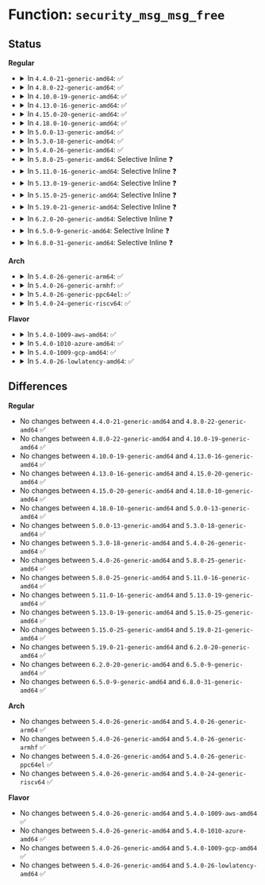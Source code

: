 # Function: <code>security_msg_msg_free</code>

## Status
<b>Regular</b>
<ul>
<li>
<details>
<summary>In <code>4.4.0-21-generic-amd64</code>: ✅</summary>

```c
void security_msg_msg_free(struct msg_msg * msg)
```

```json
{
  "name": "security_msg_msg_free",
  "collision_type": "Unique Global",
  "inline_type": "No",
  "funcs": [
    {
      "addr": 18446744071582247504,
      "name": "security_msg_msg_free",
      "external": true,
      "loc": "security/security.c:1037",
      "file": "security/security.c",
      "inline": "seen, unknown",
      "caller_inline": [],
      "caller_func": [
        "ipc/msgutil.c:free_msg"
      ]
    }
  ],
  "symbols": [
    {
      "addr": 18446744071582247504,
      "name": "security_msg_msg_free",
      "section": ".text",
      "bind": "STB_GLOBAL",
      "size": 54
    }
  ]
}
```
</details>
</li>
<li>
<details>
<summary>In <code>4.8.0-22-generic-amd64</code>: ✅</summary>

```c
void security_msg_msg_free(struct msg_msg * msg)
```

```json
{
  "name": "security_msg_msg_free",
  "collision_type": "Unique Global",
  "inline_type": "No",
  "funcs": [
    {
      "addr": 18446744071582466160,
      "name": "security_msg_msg_free",
      "external": true,
      "loc": "security/security.c:1061",
      "file": "security/security.c",
      "inline": "seen, unknown",
      "caller_inline": [],
      "caller_func": [
        "ipc/msgutil.c:free_msg"
      ]
    }
  ],
  "symbols": [
    {
      "addr": 18446744071582466160,
      "name": "security_msg_msg_free",
      "section": ".text",
      "bind": "STB_GLOBAL",
      "size": 54
    }
  ]
}
```
</details>
</li>
<li>
<details>
<summary>In <code>4.10.0-19-generic-amd64</code>: ✅</summary>

```c
void security_msg_msg_free(struct msg_msg * msg)
```

```json
{
  "name": "security_msg_msg_free",
  "collision_type": "Unique Global",
  "inline_type": "No",
  "funcs": [
    {
      "addr": 18446744071582558624,
      "name": "security_msg_msg_free",
      "external": true,
      "loc": "security/security.c:1082",
      "file": "security/security.c",
      "inline": "seen, unknown",
      "caller_inline": [],
      "caller_func": [
        "ipc/msgutil.c:free_msg"
      ]
    }
  ],
  "symbols": [
    {
      "addr": 18446744071582558624,
      "name": "security_msg_msg_free",
      "section": ".text",
      "bind": "STB_GLOBAL",
      "size": 54
    }
  ]
}
```
</details>
</li>
<li>
<details>
<summary>In <code>4.13.0-16-generic-amd64</code>: ✅</summary>

```c
void security_msg_msg_free(struct msg_msg * msg)
```

```json
{
  "name": "security_msg_msg_free",
  "collision_type": "Unique Global",
  "inline_type": "No",
  "funcs": [
    {
      "addr": 18446744071582646272,
      "name": "security_msg_msg_free",
      "external": true,
      "loc": "security/security.c:1804",
      "file": "security/security.c",
      "inline": "seen, unknown",
      "caller_inline": [],
      "caller_func": [
        "ipc/msgutil.c:free_msg"
      ]
    }
  ],
  "symbols": [
    {
      "addr": 18446744071582646272,
      "name": "security_msg_msg_free",
      "section": ".text",
      "bind": "STB_GLOBAL",
      "size": 73
    }
  ]
}
```
</details>
</li>
<li>
<details>
<summary>In <code>4.15.0-20-generic-amd64</code>: ✅</summary>

```c
void security_msg_msg_free(struct msg_msg * msg)
```

```json
{
  "name": "security_msg_msg_free",
  "collision_type": "Unique Global",
  "inline_type": "No",
  "funcs": [
    {
      "addr": 18446744071582800880,
      "name": "security_msg_msg_free",
      "external": true,
      "loc": "security/security.c:1769",
      "file": "security/security.c",
      "inline": "seen, unknown",
      "caller_inline": [],
      "caller_func": [
        "ipc/msgutil.c:free_msg",
        "security/security.c:security_msg_msg_alloc"
      ]
    }
  ],
  "symbols": [
    {
      "addr": 18446744071582800880,
      "name": "security_msg_msg_free",
      "section": ".text",
      "bind": "STB_GLOBAL",
      "size": 79
    }
  ]
}
```
</details>
</li>
<li>
<details>
<summary>In <code>4.18.0-10-generic-amd64</code>: ✅</summary>

```c
void security_msg_msg_free(struct msg_msg * msg)
```

```json
{
  "name": "security_msg_msg_free",
  "collision_type": "Unique Global",
  "inline_type": "No",
  "funcs": [
    {
      "addr": 18446744071582997152,
      "name": "security_msg_msg_free",
      "external": true,
      "loc": "security/security.c:1186",
      "file": "security/security.c",
      "inline": "seen, unknown",
      "caller_inline": [],
      "caller_func": [
        "ipc/msgutil.c:free_msg"
      ]
    }
  ],
  "symbols": [
    {
      "addr": 18446744071582997152,
      "name": "security_msg_msg_free",
      "section": ".text",
      "bind": "STB_GLOBAL",
      "size": 52
    }
  ]
}
```
</details>
</li>
<li>
<details>
<summary>In <code>5.0.0-13-generic-amd64</code>: ✅</summary>

```c
void security_msg_msg_free(struct msg_msg * msg)
```

```json
{
  "name": "security_msg_msg_free",
  "collision_type": "Unique Global",
  "inline_type": "No",
  "funcs": [
    {
      "addr": 18446744071583109264,
      "name": "security_msg_msg_free",
      "external": true,
      "loc": "security/security.c:1801",
      "file": "security/security.c",
      "inline": "seen, unknown",
      "caller_inline": [],
      "caller_func": [
        "ipc/msgutil.c:free_msg",
        "security/security.c:security_msg_msg_alloc"
      ]
    }
  ],
  "symbols": [
    {
      "addr": 18446744071583109264,
      "name": "security_msg_msg_free",
      "section": ".text",
      "bind": "STB_GLOBAL",
      "size": 71
    }
  ]
}
```
</details>
</li>
<li>
<details>
<summary>In <code>5.3.0-18-generic-amd64</code>: ✅</summary>

```c
void security_msg_msg_free(struct msg_msg * msg)
```

```json
{
  "name": "security_msg_msg_free",
  "collision_type": "Unique Global",
  "inline_type": "No",
  "funcs": [
    {
      "addr": 18446744071583295712,
      "name": "security_msg_msg_free",
      "external": true,
      "loc": "security/security.c:1820",
      "file": "security/security.c",
      "inline": "seen, unknown",
      "caller_inline": [],
      "caller_func": [
        "ipc/msgutil.c:free_msg",
        "security/security.c:security_msg_msg_alloc"
      ]
    }
  ],
  "symbols": [
    {
      "addr": 18446744071583295712,
      "name": "security_msg_msg_free",
      "section": ".text",
      "bind": "STB_GLOBAL",
      "size": 73
    }
  ]
}
```
</details>
</li>
<li>
<details>
<summary>In <code>5.4.0-26-generic-amd64</code>: ✅</summary>

```c
void security_msg_msg_free(struct msg_msg * msg)
```

```json
{
  "name": "security_msg_msg_free",
  "collision_type": "Unique Global",
  "inline_type": "No",
  "funcs": [
    {
      "addr": 18446744071583400656,
      "name": "security_msg_msg_free",
      "external": true,
      "loc": "security/security.c:1859",
      "file": "security/security.c",
      "inline": "seen, unknown",
      "caller_inline": [],
      "caller_func": [
        "ipc/msgutil.c:free_msg",
        "security/security.c:security_msg_msg_alloc"
      ]
    }
  ],
  "symbols": [
    {
      "addr": 18446744071583400656,
      "name": "security_msg_msg_free",
      "section": ".text",
      "bind": "STB_GLOBAL",
      "size": 71
    }
  ]
}
```
</details>
</li>
<li>
<details>
<summary>In <code>5.8.0-25-generic-amd64</code>: Selective Inline ❓</summary>

```c
void security_msg_msg_free(struct msg_msg * msg)
```

```json
{
  "name": "security_msg_msg_free",
  "collision_type": "Unique Global",
  "inline_type": "Selective",
  "funcs": [
    {
      "addr": 18446744071583740399,
      "name": "security_msg_msg_free",
      "external": true,
      "loc": "security/security.c:2061",
      "file": "security/security.c",
      "inline": "not declared, inlined",
      "caller_inline": [
        "security/security.c:security_msg_msg_alloc"
      ],
      "caller_func": [
        "ipc/msgutil.c:load_msg",
        "ipc/msgutil.c:alloc_msg"
      ]
    }
  ],
  "symbols": [
    {
      "addr": 18446744071583740464,
      "name": "security_msg_msg_free",
      "section": ".text",
      "bind": "STB_GLOBAL",
      "size": 71
    }
  ]
}
```
</details>
</li>
<li>
<details>
<summary>In <code>5.11.0-16-generic-amd64</code>: Selective Inline ❓</summary>

```c
void security_msg_msg_free(struct msg_msg * msg)
```

```json
{
  "name": "security_msg_msg_free",
  "collision_type": "Unique Global",
  "inline_type": "Selective",
  "funcs": [
    {
      "addr": 18446744071583860719,
      "name": "security_msg_msg_free",
      "external": true,
      "loc": "security/security.c:2078",
      "file": "security/security.c",
      "inline": "not declared, inlined",
      "caller_inline": [
        "security/security.c:security_msg_msg_alloc"
      ],
      "caller_func": [
        "ipc/msgutil.c:load_msg",
        "ipc/msgutil.c:alloc_msg"
      ]
    }
  ],
  "symbols": [
    {
      "addr": 18446744071583860784,
      "name": "security_msg_msg_free",
      "section": ".text",
      "bind": "STB_GLOBAL",
      "size": 71
    }
  ]
}
```
</details>
</li>
<li>
<details>
<summary>In <code>5.13.0-19-generic-amd64</code>: Selective Inline ❓</summary>

```c
void security_msg_msg_free(struct msg_msg * msg)
```

```json
{
  "name": "security_msg_msg_free",
  "collision_type": "Unique Global",
  "inline_type": "Selective",
  "funcs": [
    {
      "addr": 18446744071583886895,
      "name": "security_msg_msg_free",
      "external": true,
      "loc": "security/security.c:2141",
      "file": "security/security.c",
      "inline": "not declared, inlined",
      "caller_inline": [
        "security/security.c:security_msg_msg_alloc"
      ],
      "caller_func": [
        "ipc/msgutil.c:load_msg",
        "ipc/msgutil.c:alloc_msg"
      ]
    }
  ],
  "symbols": [
    {
      "addr": 18446744071583886960,
      "name": "security_msg_msg_free",
      "section": ".text",
      "bind": "STB_GLOBAL",
      "size": 71
    }
  ]
}
```
</details>
</li>
<li>
<details>
<summary>In <code>5.15.0-25-generic-amd64</code>: Selective Inline ❓</summary>

```c
void security_msg_msg_free(struct msg_msg * msg)
```

```json
{
  "name": "security_msg_msg_free",
  "collision_type": "Unique Global",
  "inline_type": "Selective",
  "funcs": [
    {
      "addr": 18446744071584250607,
      "name": "security_msg_msg_free",
      "external": true,
      "loc": "security/security.c:2149",
      "file": "security/security.c",
      "inline": "not declared, inlined",
      "caller_inline": [
        "security/security.c:security_msg_msg_alloc"
      ],
      "caller_func": [
        "ipc/msgutil.c:load_msg",
        "ipc/msgutil.c:alloc_msg"
      ]
    }
  ],
  "symbols": [
    {
      "addr": 18446744071584250672,
      "name": "security_msg_msg_free",
      "section": ".text",
      "bind": "STB_GLOBAL",
      "size": 71
    }
  ]
}
```
</details>
</li>
<li>
<details>
<summary>In <code>5.19.0-21-generic-amd64</code>: Selective Inline ❓</summary>

```c
void security_msg_msg_free(struct msg_msg * msg)
```

```json
{
  "name": "security_msg_msg_free",
  "collision_type": "Unique Global",
  "inline_type": "Selective",
  "funcs": [
    {
      "addr": 18446744071584860755,
      "name": "security_msg_msg_free",
      "external": true,
      "loc": "security/security.c:2160",
      "file": "security/security.c",
      "inline": "not declared, inlined",
      "caller_inline": [
        "security/security.c:security_msg_msg_alloc"
      ],
      "caller_func": [
        "ipc/msgutil.c:load_msg",
        "ipc/msgutil.c:alloc_msg"
      ]
    }
  ],
  "symbols": [
    {
      "addr": 18446744071584860880,
      "name": "security_msg_msg_free",
      "section": ".text",
      "bind": "STB_GLOBAL",
      "size": 79
    }
  ]
}
```
</details>
</li>
<li>
<details>
<summary>In <code>6.2.0-20-generic-amd64</code>: Selective Inline ❓</summary>

```c
void security_msg_msg_free(struct msg_msg * msg)
```

```json
{
  "name": "security_msg_msg_free",
  "collision_type": "Unique Global",
  "inline_type": "Selective",
  "funcs": [
    {
      "addr": 18446744071585565907,
      "name": "security_msg_msg_free",
      "external": true,
      "loc": "security/security.c:2236",
      "file": "security/security.c",
      "inline": "not declared, inlined",
      "caller_inline": [
        "security/security.c:security_msg_msg_alloc"
      ],
      "caller_func": [
        "ipc/msgutil.c:load_msg",
        "ipc/msgutil.c:alloc_msg"
      ]
    }
  ],
  "symbols": [
    {
      "addr": 18446744071585566048,
      "name": "security_msg_msg_free",
      "section": ".text",
      "bind": "STB_GLOBAL",
      "size": 79
    }
  ]
}
```
</details>
</li>
<li>
<details>
<summary>In <code>6.5.0-9-generic-amd64</code>: Selective Inline ❓</summary>

```c
void security_msg_msg_free(struct msg_msg * msg)
```

```json
{
  "name": "security_msg_msg_free",
  "collision_type": "Unique Global",
  "inline_type": "Selective",
  "funcs": [
    {
      "addr": 18446744071585796819,
      "name": "security_msg_msg_free",
      "external": true,
      "loc": "security/security.c:3703",
      "file": "security/security.c",
      "inline": "not declared, inlined",
      "caller_inline": [
        "security/security.c:security_msg_msg_alloc"
      ],
      "caller_func": [
        "ipc/msgutil.c:load_msg",
        "ipc/msgutil.c:alloc_msg"
      ]
    }
  ],
  "symbols": [
    {
      "addr": 18446744071585796960,
      "name": "security_msg_msg_free",
      "section": ".text",
      "bind": "STB_GLOBAL",
      "size": 79
    }
  ]
}
```
</details>
</li>
<li>
<details>
<summary>In <code>6.8.0-31-generic-amd64</code>: Selective Inline ❓</summary>

```c
void security_msg_msg_free(struct msg_msg * msg)
```

```json
{
  "name": "security_msg_msg_free",
  "collision_type": "Unique Global",
  "inline_type": "Selective",
  "funcs": [
    {
      "addr": 18446744071586044755,
      "name": "security_msg_msg_free",
      "external": true,
      "loc": "security/security.c:3732",
      "file": "security/security.c",
      "inline": "not declared, inlined",
      "caller_inline": [
        "security/security.c:security_msg_msg_alloc"
      ],
      "caller_func": [
        "ipc/msgutil.c:load_msg",
        "ipc/msgutil.c:alloc_msg"
      ]
    }
  ],
  "symbols": [
    {
      "addr": 18446744071586044896,
      "name": "security_msg_msg_free",
      "section": ".text",
      "bind": "STB_GLOBAL",
      "size": 79
    }
  ]
}
```
</details>
</li>
</ul>
<b>Arch</b>
<ul>
<li>
<details>
<summary>In <code>5.4.0-26-generic-arm64</code>: ✅</summary>

```c
void security_msg_msg_free(struct msg_msg * msg)
```

```json
{
  "name": "security_msg_msg_free",
  "collision_type": "Unique Global",
  "inline_type": "No",
  "funcs": [
    {
      "addr": 18446603336495153448,
      "name": "security_msg_msg_free",
      "external": true,
      "loc": "security/security.c:1859",
      "file": "security/security.c",
      "inline": "seen, unknown",
      "caller_inline": [],
      "caller_func": [
        "ipc/msgutil.c:free_msg",
        "security/security.c:security_msg_msg_alloc"
      ]
    }
  ],
  "symbols": [
    {
      "addr": 18446603336495153448,
      "name": "security_msg_msg_free",
      "section": ".text",
      "bind": "STB_GLOBAL",
      "size": 84
    }
  ]
}
```
</details>
</li>
<li>
<details>
<summary>In <code>5.4.0-26-generic-armhf</code>: ✅</summary>

```c
void security_msg_msg_free(struct msg_msg * msg)
```

```json
{
  "name": "security_msg_msg_free",
  "collision_type": "Unique Global",
  "inline_type": "No",
  "funcs": [
    {
      "addr": 3228540988,
      "name": "security_msg_msg_free",
      "external": true,
      "loc": "security/security.c:1859",
      "file": "security/security.c",
      "inline": "seen, unknown",
      "caller_inline": [],
      "caller_func": [
        "ipc/msgutil.c:free_msg",
        "security/security.c:security_msg_msg_alloc"
      ]
    }
  ],
  "symbols": [
    {
      "addr": 3228540988,
      "name": "security_msg_msg_free",
      "section": ".text",
      "bind": "STB_GLOBAL",
      "size": 88
    }
  ]
}
```
</details>
</li>
<li>
<details>
<summary>In <code>5.4.0-26-generic-ppc64el</code>: ✅</summary>

```c
void security_msg_msg_free(struct msg_msg * msg)
```

```json
{
  "name": "security_msg_msg_free",
  "collision_type": "Unique Global",
  "inline_type": "No",
  "funcs": [
    {
      "addr": 13835058055289080704,
      "name": "security_msg_msg_free",
      "external": true,
      "loc": "security/security.c:1859",
      "file": "security/security.c",
      "inline": "seen, unknown",
      "caller_inline": [],
      "caller_func": [
        "ipc/msgutil.c:free_msg",
        "security/security.c:security_msg_msg_alloc"
      ]
    }
  ],
  "symbols": [
    {
      "addr": 13835058055289080704,
      "name": "security_msg_msg_free",
      "section": ".text",
      "bind": "STB_GLOBAL",
      "size": 140
    }
  ]
}
```
</details>
</li>
<li>
<details>
<summary>In <code>5.4.0-24-generic-riscv64</code>: ✅</summary>

```c
void security_msg_msg_free(struct msg_msg * msg)
```

```json
{
  "name": "security_msg_msg_free",
  "collision_type": "Unique Global",
  "inline_type": "No",
  "funcs": [
    {
      "addr": 18446743936274400122,
      "name": "security_msg_msg_free",
      "external": true,
      "loc": "security/security.c:1859",
      "file": "security/security.c",
      "inline": "seen, unknown",
      "caller_inline": [],
      "caller_func": [
        "ipc/msgutil.c:free_msg",
        "security/security.c:security_msg_msg_alloc"
      ]
    }
  ],
  "symbols": [
    {
      "addr": 18446743936274400122,
      "name": "security_msg_msg_free",
      "section": ".text",
      "bind": "STB_GLOBAL",
      "size": 72
    }
  ]
}
```
</details>
</li>
</ul>
<b>Flavor</b>
<ul>
<li>
<details>
<summary>In <code>5.4.0-1009-aws-amd64</code>: ✅</summary>

```c
void security_msg_msg_free(struct msg_msg * msg)
```

```json
{
  "name": "security_msg_msg_free",
  "collision_type": "Unique Global",
  "inline_type": "No",
  "funcs": [
    {
      "addr": 18446744071583369392,
      "name": "security_msg_msg_free",
      "external": true,
      "loc": "security/security.c:1859",
      "file": "security/security.c",
      "inline": "seen, unknown",
      "caller_inline": [],
      "caller_func": [
        "ipc/msgutil.c:free_msg",
        "security/security.c:security_msg_msg_alloc"
      ]
    }
  ],
  "symbols": [
    {
      "addr": 18446744071583369392,
      "name": "security_msg_msg_free",
      "section": ".text",
      "bind": "STB_GLOBAL",
      "size": 71
    }
  ]
}
```
</details>
</li>
<li>
<details>
<summary>In <code>5.4.0-1010-azure-amd64</code>: ✅</summary>

```c
void security_msg_msg_free(struct msg_msg * msg)
```

```json
{
  "name": "security_msg_msg_free",
  "collision_type": "Unique Global",
  "inline_type": "No",
  "funcs": [
    {
      "addr": 18446744071583306496,
      "name": "security_msg_msg_free",
      "external": true,
      "loc": "security/security.c:1859",
      "file": "security/security.c",
      "inline": "seen, unknown",
      "caller_inline": [],
      "caller_func": [
        "ipc/msgutil.c:free_msg",
        "security/security.c:security_msg_msg_alloc"
      ]
    }
  ],
  "symbols": [
    {
      "addr": 18446744071583306496,
      "name": "security_msg_msg_free",
      "section": ".text",
      "bind": "STB_GLOBAL",
      "size": 71
    }
  ]
}
```
</details>
</li>
<li>
<details>
<summary>In <code>5.4.0-1009-gcp-amd64</code>: ✅</summary>

```c
void security_msg_msg_free(struct msg_msg * msg)
```

```json
{
  "name": "security_msg_msg_free",
  "collision_type": "Unique Global",
  "inline_type": "No",
  "funcs": [
    {
      "addr": 18446744071583353168,
      "name": "security_msg_msg_free",
      "external": true,
      "loc": "security/security.c:1859",
      "file": "security/security.c",
      "inline": "seen, unknown",
      "caller_inline": [],
      "caller_func": [
        "ipc/msgutil.c:free_msg",
        "security/security.c:security_msg_msg_alloc"
      ]
    }
  ],
  "symbols": [
    {
      "addr": 18446744071583353168,
      "name": "security_msg_msg_free",
      "section": ".text",
      "bind": "STB_GLOBAL",
      "size": 71
    }
  ]
}
```
</details>
</li>
<li>
<details>
<summary>In <code>5.4.0-26-lowlatency-amd64</code>: ✅</summary>

```c
void security_msg_msg_free(struct msg_msg * msg)
```

```json
{
  "name": "security_msg_msg_free",
  "collision_type": "Unique Global",
  "inline_type": "No",
  "funcs": [
    {
      "addr": 18446744071583448352,
      "name": "security_msg_msg_free",
      "external": true,
      "loc": "security/security.c:1859",
      "file": "security/security.c",
      "inline": "seen, unknown",
      "caller_inline": [],
      "caller_func": [
        "ipc/msgutil.c:free_msg",
        "security/security.c:security_msg_msg_alloc"
      ]
    }
  ],
  "symbols": [
    {
      "addr": 18446744071583448352,
      "name": "security_msg_msg_free",
      "section": ".text",
      "bind": "STB_GLOBAL",
      "size": 71
    }
  ]
}
```
</details>
</li>
</ul>

## Differences
<b>Regular</b>
<ul>
<li>
No changes between <code>4.4.0-21-generic-amd64</code> and <code>4.8.0-22-generic-amd64</code> ✅
</li>
<li>
No changes between <code>4.8.0-22-generic-amd64</code> and <code>4.10.0-19-generic-amd64</code> ✅
</li>
<li>
No changes between <code>4.10.0-19-generic-amd64</code> and <code>4.13.0-16-generic-amd64</code> ✅
</li>
<li>
No changes between <code>4.13.0-16-generic-amd64</code> and <code>4.15.0-20-generic-amd64</code> ✅
</li>
<li>
No changes between <code>4.15.0-20-generic-amd64</code> and <code>4.18.0-10-generic-amd64</code> ✅
</li>
<li>
No changes between <code>4.18.0-10-generic-amd64</code> and <code>5.0.0-13-generic-amd64</code> ✅
</li>
<li>
No changes between <code>5.0.0-13-generic-amd64</code> and <code>5.3.0-18-generic-amd64</code> ✅
</li>
<li>
No changes between <code>5.3.0-18-generic-amd64</code> and <code>5.4.0-26-generic-amd64</code> ✅
</li>
<li>
No changes between <code>5.4.0-26-generic-amd64</code> and <code>5.8.0-25-generic-amd64</code> ✅
</li>
<li>
No changes between <code>5.8.0-25-generic-amd64</code> and <code>5.11.0-16-generic-amd64</code> ✅
</li>
<li>
No changes between <code>5.11.0-16-generic-amd64</code> and <code>5.13.0-19-generic-amd64</code> ✅
</li>
<li>
No changes between <code>5.13.0-19-generic-amd64</code> and <code>5.15.0-25-generic-amd64</code> ✅
</li>
<li>
No changes between <code>5.15.0-25-generic-amd64</code> and <code>5.19.0-21-generic-amd64</code> ✅
</li>
<li>
No changes between <code>5.19.0-21-generic-amd64</code> and <code>6.2.0-20-generic-amd64</code> ✅
</li>
<li>
No changes between <code>6.2.0-20-generic-amd64</code> and <code>6.5.0-9-generic-amd64</code> ✅
</li>
<li>
No changes between <code>6.5.0-9-generic-amd64</code> and <code>6.8.0-31-generic-amd64</code> ✅
</li>
</ul>
<b>Arch</b>
<ul>
<li>
No changes between <code>5.4.0-26-generic-amd64</code> and <code>5.4.0-26-generic-arm64</code> ✅
</li>
<li>
No changes between <code>5.4.0-26-generic-amd64</code> and <code>5.4.0-26-generic-armhf</code> ✅
</li>
<li>
No changes between <code>5.4.0-26-generic-amd64</code> and <code>5.4.0-26-generic-ppc64el</code> ✅
</li>
<li>
No changes between <code>5.4.0-26-generic-amd64</code> and <code>5.4.0-24-generic-riscv64</code> ✅
</li>
</ul>
<b>Flavor</b>
<ul>
<li>
No changes between <code>5.4.0-26-generic-amd64</code> and <code>5.4.0-1009-aws-amd64</code> ✅
</li>
<li>
No changes between <code>5.4.0-26-generic-amd64</code> and <code>5.4.0-1010-azure-amd64</code> ✅
</li>
<li>
No changes between <code>5.4.0-26-generic-amd64</code> and <code>5.4.0-1009-gcp-amd64</code> ✅
</li>
<li>
No changes between <code>5.4.0-26-generic-amd64</code> and <code>5.4.0-26-lowlatency-amd64</code> ✅
</li>
</ul>
